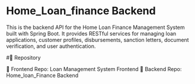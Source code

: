 # Home_Loan_finance Backend
This is the backend API for the Home Loan Finance Management System built with Spring Boot. It provides RESTful services for managing loan applications, customer profiles, disbursements, sanction letters, document verification, and user authentication.

#🔗 Repository

🔗 Frontend Repo: Loan Management System Frontend 🔗 Backend Repo: Home_loan_Finance Backend
